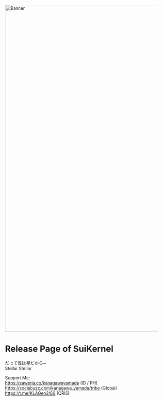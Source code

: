 <img width="1920" height="1080" alt="Banner" src="https://github.com/user-attachments/assets/20161de8-d6d2-46c3-a7be-2de0cec446e4" />

# Release Page of SuiKernel

だって僕は星だから~ <br />
Stellar Stellar

Support Me: <br />
https://saweria.co/kanagawayamada (ID / PH) <br />
https://sociabuzz.com/kanagawa_yamada/tribe (Global) <br />
https://t.me/KLAGen2/86 (QRIS) <br />
